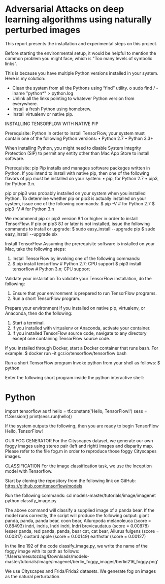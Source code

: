 # Adversarial Attacks on deep learning algorithms using naturally perturbed images

This report presents the installation and experimental steps on this project.

Before starting the environmental setup, it would be helpful to mention the common problem you might face, which is "Too many levels of symbolic links".

This is because you have multiple Python versions installed in your system. Here is my solution:
-	Clean the system from all the Pythons using “find” utility.
	o	sudo find / -iname "python*" > python.log
-	Unlink all the links pointing to whatever Python version from everywhere.
-	Install a fresh Python using homebrew.
-	Install virtualenv or native pip.


INSTALLING TENSORFLOW WITH NATIVE PIP

Prerequisite: Python
In order to install TensorFlow, your system must contain one of the following Python versions:
•	Python 2.7
•	Python 3.3+

When installing Python, you might need to disable System Integrity Protection (SIP) to permit any entity other than Mac App Store to install software.

Prerequisite: pip
Pip installs and manages software packages written in Python. If you intend to install with native pip, then one of the following flavors of pip must be installed on your system:
•	pip, for Python 2.7
•	pip3, for Python 3.n.

pip or pip3 was probably installed on your system when you installed Python. To determine whether pip or pip3 is actually installed on your system, issue one of the following commands:
$ pip -V  # for Python 2.7
$ pip3 -V # for Python 3.n 

We recommend pip or pip3 version 8.1 or higher in order to install TensorFlow. If pip or pip3 8.1 or later is not installed, issue the following commands to install or upgrade:
$ sudo easy_install --upgrade pip
$ sudo easy_install --upgrade six 

Install TensorFlow
Assuming the prerequisite software is installed on your Mac, take the following steps:
1.	Install TensorFlow by invoking one of the following commands:
2.	$ pip install tensorflow      # Python 2.7; CPU support
 	$ pip3 install tensorflow     # Python 3.n; CPU support

Validate your installation
To validate your TensorFlow installation, do the following:
1.	Ensure that your environment is prepared to run TensorFlow programs.
2.	Run a short TensorFlow program.

Prepare your environment
If you installed on native pip, virtualenv, or Anaconda, then do the following:
1.	Start a terminal.
2.	If you installed with virtualenv or Anaconda, activate your container.
3.	If you installed TensorFlow source code, navigate to any directory except one containing TensorFlow source code.

If you installed through Docker, start a Docker container that runs bash. For example:
$ docker run -it gcr.io/tensorflow/tensorflow bash

Run a short TensorFlow program
Invoke python from your shell as follows:
$ python

Enter the following short program inside the python interactive shell:
# Python
import tensorflow as tf
hello = tf.constant('Hello, TensorFlow!')
sess = tf.Session()
print(sess.run(hello))

If the system outputs the following, then you are ready to begin TensorFlow 
Hello, TensorFlow!

OUR FOG GENERATOR
For the Cityscapes dataset, we generate our own foggy images using stereo pair (left and right) images and disparity map. Please refer to the file fog.m in order to reproduce those foggy Cityscapes images.

CLASSIFICATION
For the image classification task, we use the Inception model with Tensorflow.

Start by cloning the repository from the following link on GitHub:
https://github.com/tensorflow/models

Run the following commands:
cd models-master/tutorials/image/imagenet
python classify_image.py

The above command will classify a supplied image of a panda bear. If the model runs correctly, the script will produce the following output:
giant panda, panda, panda bear, coon bear, Ailuropoda melanoleuca (score = 0.88493)
indri, indris, Indri indri, Indri brevicaudatus (score = 0.00878)
lesser panda, red panda, panda, bear cat, cat bear, Ailurus fulgens (score = 0.00317)
custard apple (score = 0.00149)
earthstar (score = 0.00127)

In the line 192 of the code classify_image.py, we write the name of the foggy image with its path as follows:
'/Users/mesutozdag/Downloads/models-master/tutorials/image/imagenet/berlin_foggy_images/berlin216_foggy.png'

We use Cityscapes and Frida/Frida2 datasets. We generate fog on images as the natural perturbation.
